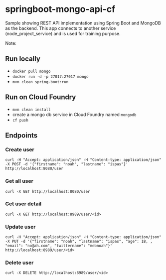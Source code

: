 # springboot-mongo-api-cf
Sample showing REST API implementation using Spring Boot and MongoDB as the backend. 
This app connects to another service (node_project_service) and is used for training purpose. 

Note: 

## Run locally
* `docker pull mongo`
* `docker run -d -p 27017:27017 mongo`
* `mvn clean spring-boot:run`

## Run on Cloud Foundry
* `mvn clean install`
* create a mongo db service in Cloud Foundry named `mongodb`
* `cf push`

## Endpoints

### Create user 
`curl -H "Accept: application/json" -H "Content-type: application/json" -X POST -d '{"firstname": "noah", "lastname": "ispas"}' http://localhost:8080/user`

### Get all user
`curl -X GET http://localhost:8080/user`

### Get user detail 
`curl -X GET http://localhost:8989/user/<id>`

### Update user 
`curl -H "Accept: application/json" -H "Content-type: application/json" -X PUT -d '{"firstname": "noah", "lastname": "ispas", "age": 18, , "email": "no@ah.com", "twittername": "mebnoah"}' http://localhost:8989/user/<id>`

### Delete user 
`curl -X DELETE http://localhost:8989/user/<id>`
